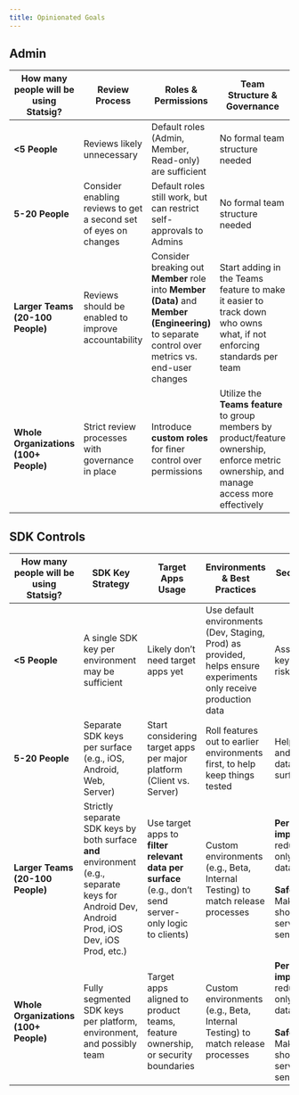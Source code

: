 ```yaml
---
title: Opinionated Goals
---
```


## Admin

| How many people will be using Statsig? | Review Process                                                                        | Roles & Permissions                                                                                        | Team Structure & Governance                                                                                           | SSO                                                                                                                 |
| -------------------------------------- | ------------------------------------------------------------------------------------- | ---------------------------------------------------------------------------------------------------------- | ---------------------------------------------------------------------------------------------------------------------- | ----------------------------------------------------------------------------------------------------------------- |
| **<5 People**                          | Reviews likely unnecessary                                                             | Default roles (Admin, Member, Read-only) are sufficient                                                   | No formal team structure needed                                                                                       | If you have it, probably                                                                                          |
| **5-20 People**                        | Consider enabling reviews to get a second set of eyes on changes                      | Default roles still work, but can restrict self-approvals to Admins                                       | No formal team structure needed                                                                                       | Yes                                                                                                               |
| **Larger Teams (20-100 People)**       | Reviews should be enabled to improve accountability                                   | Consider breaking out **Member** role into **Member (Data)** and **Member (Engineering)** to separate control over metrics vs. end-user changes | Start adding in the Teams feature to make it easier to track down who owns what, if not enforcing standards per team | Yes                                                                                                               |
| **Whole Organizations (100+ People)**  | Strict review processes with governance in place                                      | Introduce **custom roles** for finer control over permissions                                              | Utilize the **Teams feature** to group members by product/feature ownership, enforce metric ownership, and manage access more effectively                   | **YES**, also consider using SCIM to handle assigning roles                                                       |

## SDK Controls

| **How many people will be using Statsig?** | **SDK Key Strategy**                                                                                 | **Target Apps Usage**                                                                                | **Environments & Best Practices**                                                                                                                                                                    | **Security & Performance Considerations**                                                                                                                                                                                                                                            |
| ------------------------------------------ | ----------------------------------------------------------------------------------------------------- | ----------------------------------------------------------------------------------------------------- | --------------------------------------------------------------------------------------------------------------------------------------------------------------------------------------------------- | ------------------------------------------------------------------------------------------------------------------------------------------------------------------------------------------------------------------------------------------------------------------------------------ |
| **<5 People**                              | A single SDK key per environment may be sufficient                                                    | Likely don’t need target apps yet                                                                      | Use default environments (Dev, Staging, Prod) as provided, helps ensure experiments only receive production data                                                                                  | Assume any client SDK keys are public, but low risk at this stage                                                                                                                                                                                                                   |
| **5-20 People**                            | Separate SDK keys per surface (e.g., iOS, Android, Web, Server)                                       | Start considering target apps per major platform (Client vs. Server)                                  | Roll features out to earlier environments first, to help keep things tested                                                                                                                       | Helps with key rotation and reducing unintended data sharing across surfaces                                                                                                                                                                                                        |
| **Larger Teams (20-100 People)**           | Strictly separate SDK keys by both surface **and** environment (e.g., separate keys for Android Dev, Android Prod, iOS Dev, iOS Prod, etc.) | Use target apps to **filter relevant data per surface** (e.g., don’t send server-only logic to clients) | Custom environments (e.g., Beta, Internal Testing) to match release processes                                                                                                                     | **Performance implications**: Help reduce payload sizes by only sending relevant data<br><br>**Safety/Security/Privacy**: Make sure anything that should only matter server side doesn’t get sent to clients                                                                       |
| **Whole Organizations (100+ People)**      | Fully segmented SDK keys per platform, environment, and possibly team                                  | Target apps aligned to product teams, feature ownership, or security boundaries                         | Custom environments (e.g., Beta, Internal Testing) to match release processes                                                                                                                     | **Performance implications**: Help reduce payload sizes by only sending relevant data<br><br>**Safety/Security/Privacy**: Make sure anything that should only matter server side doesn’t get sent to clients                                                                       |